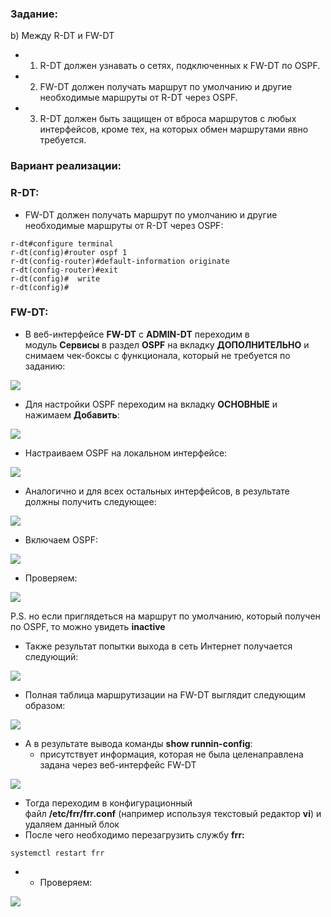 ### Задание:

b) Между R-DT и FW-DT

- 1. R-DT должен узнавать о сетях, подключенных к FW-DT по OSPF.
- 2. FW-DT должен получать маршрут по умолчанию и другие необходимые маршруты от R-DT через OSPF.
- 3. R-DT должен быть защищен от вброса маршрутов с любых интерфейсов, кроме тех, на которых обмен маршрутами явно требуется.

### Вариант реализации:

### R-DT:

- FW-DT должен получать маршрут по умолчанию и другие необходимые маршруты от R-DT через OSPF:

```
r-dt#configure terminal
r-dt(config)#router ospf 1
r-dt(config-router)#default-information originate 
r-dt(config-router)#exit
r-dt(config)#  write
r-dt(config)#
```

### FW-DT:

- В веб-интерфейсе **FW-DT** с **ADMIN-DT** переходим в модуль **Сервисы** в раздел **OSPF** на вкладку **ДОПОЛНИТЕЛЬНО** и снимаем чек-боксы с функционала, который не требуется по заданию:

![](https://sysahelper.ru/pluginfile.php/826/mod_page/content/3/image.png)

- Для настройки OSPF переходим на вкладку **ОСНОВНЫЕ** и нажимаем **Добавить**:

![](https://sysahelper.ru/pluginfile.php/826/mod_page/content/3/image%20%281%29.png)

- Настраиваем OSPF на локальном интерфейсе:

![](https://sysahelper.ru/pluginfile.php/826/mod_page/content/3/image%20%282%29.png)

- Аналогично и для всех остальных интерфейсов, в результате должны получить следующее:

![](https://sysahelper.ru/pluginfile.php/826/mod_page/content/3/image%20%283%29.png)

- Включаем OSPF:

![](https://sysahelper.ru/pluginfile.php/826/mod_page/content/3/image%20%284%29.png)

- Проверяем:

![](https://sysahelper.ru/pluginfile.php/826/mod_page/content/3/image%20%285%29.png)

P.S. но если приглядеться на маршрут по умолчанию, который получен по OSPF, то можно увидеть **inactive**

- Также результат попытки выхода в сеть Интернет получается следующий:

![](https://sysahelper.ru/pluginfile.php/826/mod_page/content/3/image%20%287%29.png)

- Полная таблица маршрутизации на FW-DT выглядит следующим образом:

![](https://sysahelper.ru/pluginfile.php/826/mod_page/content/3/image%20%288%29.png)

- А в результате вывода команды **show runnin-config**:
    - присутствует информация, которая не была целенаправлена задана через веб-интерфейс FW-DT

![](https://sysahelper.ru/pluginfile.php/826/mod_page/content/3/image%20%289%29.png)

- Тогда переходим в конфигурационный файл **/etc/frr/frr.conf** (например используя текстовый редактор **vi**) и удаляем данный блок
- После чего необходимо перезагрузить службу **frr:**

```
systemctl restart frr
```

- - Проверяем:

![](https://sysahelper.ru/pluginfile.php/826/mod_page/content/3/image%20%2811%29.png)